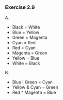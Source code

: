 ### Exercise 2.9
A.
- Black = White
- Blue = Yellow
- Green = Magenta
- Cyan = Red
- Red = Cyan
- Magenta = Green
- Yellow = Blue
- White = Black

B.
- Blue | Green = Cyan
- Yellow & Cyan = Green
- Red ^ Magenta = Blue
